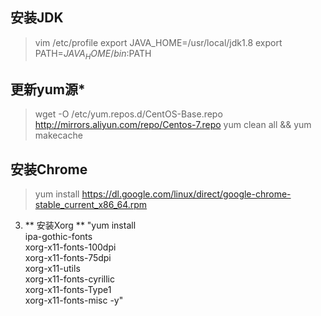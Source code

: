 ## 安装JDK
 > vim /etc/profile
 > export JAVA_HOME=/usr/local/jdk1.8
 > export PATH=$JAVA_HOME/bin:$PATH

## 更新yum源* 
> wget -O /etc/yum.repos.d/CentOS-Base.repo http://mirrors.aliyun.com/repo/Centos-7.repo
> yum clean all && yum makecache

## 安装Chrome
> yum install https://dl.google.com/linux/direct/google-chrome-stable_current_x86_64.rpm


3. ** 安装Xorg ** "yum install  \
 ipa-gothic-fonts \
 xorg-x11-fonts-100dpi \
 xorg-x11-fonts-75dpi \
 xorg-x11-utils \
 xorg-x11-fonts-cyrillic \
 xorg-x11-fonts-Type1 \
 xorg-x11-fonts-misc -y"
